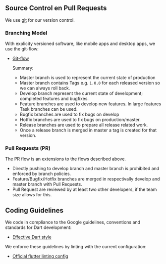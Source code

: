 ## Source Control en Pull Requests
We use [git](https://git-scm.com/) for our version control.

### Branching Model
With explicity versioned software, like mobile apps and desktop apps, we use the git-flow:
* [Git-flow](https://nvie.com/posts/a-successful-git-branching-model/)

  Summary:
  * Master branch is used to represent the current state of production
  * Master branch contains Tags e.g. `1.0.0` for each released version so we can always roll back.
  * Develop branch represent the current state of development; completed features and bugfixes.
  * Feature branches are used to develop new features. In large features Task branches can be used.
  * Bugfix branches are used to fix bugs on develop
  * Hotfix branches are used to fix bugs on production/master.
  * Release branches are used to prepare all release related work.
  * Once a release branch is merged in master a tag is created for that version.

### Pull Requests (PR)
The PR flow is an extensions to the flows described above.
* Directly pushing to develop branch and master branch is prohibited and enforced by branch policies.
* Feature/Bugfix/Hotfix branches are merged in respectivally develop and master branch with Pull Requests.
* Pull Request are reviewed by at least two other developers, if the team size allows for this.

## Coding Guidelines
We code in compliance to the Google guidelines, conventions and standards for Dart development:
* [Effective Dart style](https://dart.dev/guides/language/effective-dart/style)

We enforce these guidelines by linting with the current configuration:
* [Official flutter linting config](https://github.com/flutter/packages/blob/master/packages/flutter_lints/lib/flutter.yaml)
